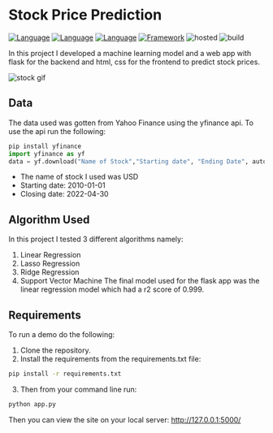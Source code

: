 # Stock Price Prediction

[![Language](https://img.shields.io/badge/HTML-black.svg?style=flat&logo=html5&logoColor=white)](https://www.html.com)
[![Language](https://img.shields.io/badge/CSS-red.svg?style=flat&logo=css3&logoColor=white)](https://www.css.org)
[![Language](https://img.shields.io/badge/Python-yellow.svg?style=flat&logo=python&logoColor=white)](https://www.python.org)
[![Framework](https://img.shields.io/badge/Flask-brightgreen.svg?style=flat&logo=Flask&logoColor=white)](http://www.pygame.org/news.html)
![hosted](https://img.shields.io/badge/Heroku-430098?style=flat&logo=heroku&logoColor=white)
![build](https://img.shields.io/badge/build-passing-brightgreen.svg?style=flat)

In this project I developed a machine learning model and a web app with flask for the backend and html, css for the frontend to predict stock prices.

![stock gif](https://user-images.githubusercontent.com/101701760/170535722-7ea40c38-3d72-4a92-b9aa-ae4f7b7d7a76.gif)

## Data

The data used was gotten from Yahoo Finance using the yfinance api. To use the api run the following:

```py
pip install yfinance
import yfinance as yf
data = yf.download("Name of Stock","Starting date", "Ending Date", auto_adjust = true)

```

- The name of stock I used was USD
- Starting date: 2010-01-01
- Closing date: 2022-04-30

## Algorithm Used

In this project I tested 3 different algorithms namely:

1. Linear Regression
2. Lasso Regression
3. Ridge Regression
4. Support Vector Machine
   The final model used for the flask app was the linear regression model which had a r2 score of 0.999.

## Requirements

To run a demo do the following:

1. Clone the repository.
2. Install the requirements from the requirements.txt file:

```sh
pip install -r requirements.txt

```

3. Then from your command line run:

```sh
python app.py

```

Then you can view the site on your local server: http://127.0.0.1:5000/
